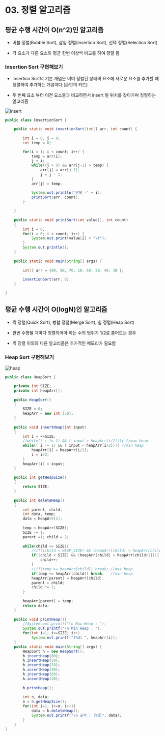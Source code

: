 # 03. 정렬 알고리즘

## 평균 수행 시간이 O(n^2)인 알고리즘

- 버블 정렬(Bubble Sort), 삽입 정렬(Insertion Sort), 선택 정렬(Selection Sort)

- 각 요소가 다른 요소와 평균 한번 이상씩 비교를 하여 정렬 됨

### Insertion Sort 구현해보기

- Insertion Sort의 기본 개념은 이미 정렬된 상태의 요소에 새로운 요소를 추가할 때 정렬하여 추가하는 개념이다.(손안의 카드)

- 두 번째 요소 부터 이전 요소들과 비교하면서 insert 될 위치를 찾아가며 정렬하는 알고리즘

![insert](https://gitlab.com/easyspubjava/javacoursework/-/raw/master/Chapter8/8-03/img/insert.png)

``` java
public class InsertionSort {

	public static void insertionSort(int[] arr, int count) {
		
		int i = 0, j = 0;
		int temp = 0;

		for(i = 1; i < count; i++) {
			temp = arr[i];
			j = i;
			while((j > 0) && arr[j-1] > temp) {
				arr[j] = arr[j-1];
				j = j - 1;
			}
			arr[j] = temp;

			System.out.println("반복 -" + i);
			printSort(arr, count);
		}
		
	}
	
	public static void printSort(int value[], int count)
	{
		int i = 0;
		for(i = 0; i < count; i++) {
			System.out.print(value[i] + "\t");
		}
		System.out.println();
	}
	
	public static void main(String[] args) {
		
		int[] arr = {80, 50, 70, 10, 60, 20, 40, 30 };
		
		insertionSort(arr, 8);
	}

}
```


## 평균 수행 시간이 O(logN)인 알고리즘

- 퀵 정렬(Quick Sort), 병합 정렬(Merge Sort), 힙 정렬(Heap Sort)

- 한번 수행될 때마다 정렬되어야 하는 수의 범위가 1/2로 줄어드는 경우

- 퀵 정렬 이외의 다른 알고리즘은 추가적인 메모리가 필요함

### Heap Sort 구현해보기

![heap](https://gitlab.com/easyspubjava/javacoursework/-/raw/master/Chapter8/8-03/img/heap.png)

``` java
public class HeapSort {

	private int SIZE;
	private int heapArr[];
	
	public HeapSort()
	{
		SIZE = 0;
		heapArr = new int [50];
	}
	
	public void insertHeap(int input)
	{
		int i = ++SIZE;
		//while(( i != 1) && ( input > heapArr[i/2])){ //max heap
		while(( i != 1) && ( input < heapArr[i/2])){ //min heap
			heapArr[i] = heapArr[i/2];
			i = i/2;
		}
		heapArr[i] = input;
	}
	
	public int getHeapSize()
	{
		return SIZE;
	}
	
	public int deleteHeap()
	{
		int parent, child;
		int data, temp;
		data = heapArr[1]; 
		
		temp = heapArr[SIZE]; 
		SIZE -= 1; 
		parent =1; child = 2;
		
		while(child <= SIZE){
			//if((child < HEAP_SIZE) && (heapArr[child] < heapArr[child+1])){ //max heap
			if((child < SIZE) && (heapArr[child] > heapArr[child+1])){ //min heap
				child++;
			}
			//if(temp >= heapArr[child]) break; //max heap
			if(temp <= heapArr[child]) break;   //min heap
			heapArr[parent] = heapArr[child];
			parent = child;
			child *= 2;
		}
		
		heapArr[parent] = temp;
		return data;
	}
	
	public void printHeap(){
		//System.out.printf("\n Max Heap : ");
		System.out.printf("\n Min Heap : ");
		for(int i=1; i<=SIZE; i++)
			System.out.printf("[%d] ", heapArr[i]);
	}
	public static void main(String[] args) {
		HeapSort h = new HeapSort();
		h.insertHeap(80);
		h.insertHeap(50);
		h.insertHeap(70);
		h.insertHeap(10);
		h.insertHeap(60);
		h.insertHeap(20);
		
		h.printHeap();
	
		int n, data;
		n = h.getHeapSize();
		for(int i=1; i<=n; i++){    
			data = h.deleteHeap();  
			System.out.printf("\n 출력 : [%d]", data);
		}
	}
}
```

